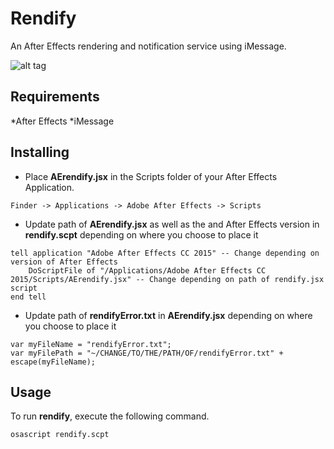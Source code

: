 # Rendify
An After Effects rendering and notification service using iMessage.

![alt tag](https://s9.postimg.org/opn6bxhe7/Screen_Shot_2016_08_11_at_4_51_54_AM.png)

## Requirements
*After Effects
*iMessage

## Installing

* Place **AErendify.jsx** in the Scripts folder of your After Effects Application.

```
Finder -> Applications -> Adobe After Effects -> Scripts
```

* Update path of **AErendify.jsx** as well as the and After Effects version in **rendify.scpt** depending on where you choose to place it

```
tell application "Adobe After Effects CC 2015" -- Change depending on version of After Effects  
	DoScriptFile of "/Applications/Adobe After Effects CC 2015/Scripts/AErendify.jsx" -- Change depending on path of rendify.jsx script
end tell
```

* Update path of **rendifyError.txt** in **AErendify.jsx** depending on where you choose to place it

```
var myFileName = "rendifyError.txt";
var myFilePath = "~/CHANGE/TO/THE/PATH/OF/rendifyError.txt" + escape(myFileName);
```

## Usage
To run **rendify**, execute the following command.

```
osascript rendify.scpt
```
